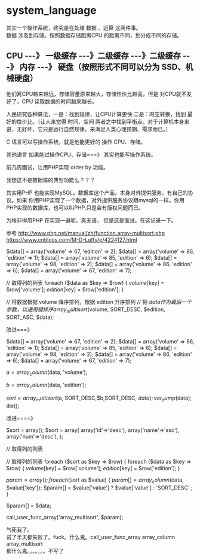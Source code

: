 # system_language


其实一个操作系统，终究是在处理 数据 、运算 这两件事。  
数据 涉及到存储。按照数据存储距离CPU 的距离不同，划分成不同的存储。  

## CPU ---》 一级缓存  ---》二级缓存 ---》二级缓存 ---》 内存 ---》 硬盘（按照形式不同可以分为 SSD、机械硬盘）  

他们离CPU越来越远，存储容量原来越大，存储性价比越高，但是 对CPU就不友好了，CPU 读取数据的时间越来越长。  

人民研究各种算法，一是：找到规律，让CPU计算更快   二是：时空转换，找到 最好的性价比。（让人来觉得 时间、空间 两者之中找到平衡点。对于计算机本身来说，无好坏，它只是运行自然规律，来满足人类心理预期、需求而已。）  

C 语言可以写操作系统，就是他能更好的 操作 CPU、存储。  

其他语言 如果能过操作CPU、存储===》 其实也能写操作系统。  

前几周面试，让用PHP实现 order by 功能。  

我想这不是数据库的典型功能么？？？  

其实用PHP 也能实现MySQL。数据库这个产品，本身对外提供服务，有自己的协议。如果 你用PHP实现了一个数据，对外提供服务协议跟mysql的一样。你用PHP实现的数据库，也可以叫PHP,只是会有版权问题而已。  

为啥非得用PHP 在实现一遍呢。真无语。 但是这是面试。在这记录一下。  


参考
http://www.php.net/manual/zh/function.array-multisort.php
https://www.cnblogs.com/M-D-Luffy/p/4224127.html  


$data[] = array('volume' => 67, 'edition' => 2);
$data[] = array('volume' => 86, 'edition' => 1);
$data[] = array('volume' => 85, 'edition' => 6);
$data[] = array('volume' => 98, 'edition' => 2);
$data[] = array('volume' => 86, 'edition' => 6);
$data[] = array('volume' => 67, 'edition' => 7);

// 取得列的列表
foreach ($data as $key => $row) {
    $volume[$key]  = $row['volume'];
    $edition[$key] = $row['edition'];
}

// 将数据根据 volume 降序排列，根据 edition 升序排列
// 把 $data 作为最后一个参数，以通用键排序
array_multisort($volume, SORT_DESC, $edition, SORT_ASC, $data);


改进===》

$data[] = array('volume' => 67, 'edition' => 2);
$data[] = array('volume' => 86, 'edition' => 1);
$data[] = array('volume' => 85, 'edition' => 6);
$data[] = array('volume' => 98, 'edition' => 2);
$data[] = array('volume' => 86, 'edition' => 6);
$data[] = array('volume' => 67, 'edition' => 7);

$a = array_column($data, 'volume');

$b = array_column($data, 'edition');

$sort = array_multisort ($a, SORT_DESC,$b,SORT_DESC, $data);
var_dump($data);
die();


改进====》

$sort = array();
$sort = array(
    array('id'=>'desc'),
    array('name'=>'asc'),
    array('num'=>'desc'),
);

// 取得列的列表

// 取得列的列表
foreach ($sort as $key => $row) {
   foreach ($data as $key => $row) {
       $volume[$key]  = $row['volume'];
       $edition[$key] = $row['edition'];
}

$param = array();
froeach($sort as $value)
{
  $param[] = array_column($data, $value['key']);
  $param[] = $value['value'] ? $value['value'] : 'SORT_DESC' ;
}

$param[] = $data;

call_user_func_array('array_multisort', $param); 



气死我了。  
试了半天都失败了。fuck。什么鬼。call_user_func_array   array_column   array_multisort  
都什么鬼。。。。。。。不写了


